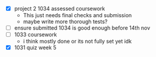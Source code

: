 - [x] project 2 1034 assessed coursework
	- This just needs final checks and submission
	- maybe write more thorough tests?
- [ ] ensure submitted 1034 is good enough before 14th nov
- [ ] 1033 coursework
	- i think mostly done or its not fully set yet idk
- [x] 1031 quiz week 5